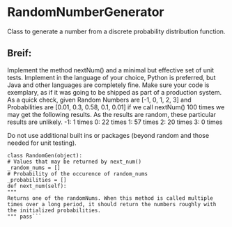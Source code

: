 # RandomNumberGenerator
Class to generate a number from a discrete probability distribution function.

## Breif:

Implement the method nextNum() and a minimal but effective set of unit tests. Implement in the language of your choice, Python is preferred,
but Java and other languages are completely fine. Make sure your code is exemplary, as if it was going to be shipped as part of a production
system.
As a quick check, given Random Numbers are [-1, 0, 1, 2, 3] and Probabilities are [0.01, 0.3, 0.58, 0.1, 0.01] if we call nextNum() 100 times
we may get the following results. As the results are random, these particular results are unlikely.
-1: 1 times
0: 22 times
1: 57 times
2: 20 times
3: 0 times

Do not use additional built ins or packages (beyond random and those needed for unit testing).

```import random
class RandomGen(object):
# Values that may be returned by next_num()
_random_nums = []
# Probability of the occurence of random_nums
_probabilities = []
def next_num(self):
"""
Returns one of the randomNums. When this method is called multiple
times over a long period, it should return the numbers roughly with
the initialized probabilities.
""" pass```

